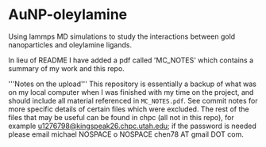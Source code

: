 # AuNP-oleylamine
Using lammps MD simulations to study the interactions between gold nanoparticles and oleylamine ligands.


In lieu of README I have added a pdf called 'MC_NOTES' which contains a summary of my work and this repo.

'''Notes on the upload'''
This repository is essentially a backup of what was on my local computer when I was finished with my time on the project, and should include all material referenced in ```MC_NOTES.pdf```. See commit notes for more specific details of certain files which were excluded. The rest of the files that may be useful can be found in chpc (all not in this repo), for example u1276798@kingspeak26.chpc.utah.edu; if the password is needed please email michael NOSPACE o NOSPACE chen78 AT gmail DOT com.

